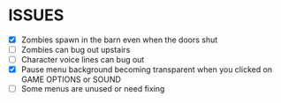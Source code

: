 # ISSUES

- [x] Zombies spawn in the barn even when the doors shut
- [  ] Zombies can bug out upstairs
- [  ] Character voice lines can bug out
- [x] Pause menu background becoming transparent when you clicked on GAME OPTIONS or SOUND
- [ ] Some menus are unused or need fixing
